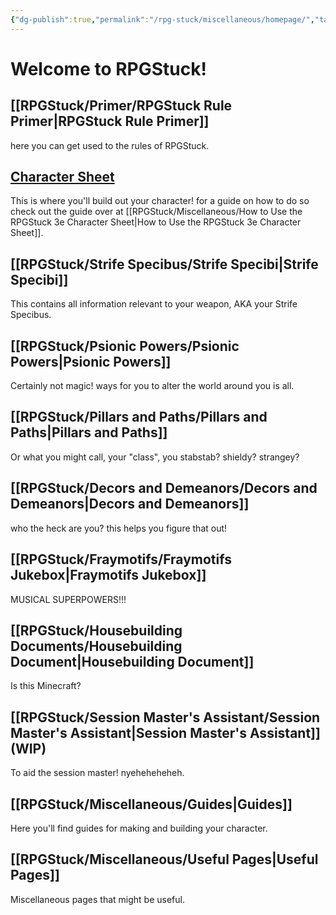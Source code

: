 ```yaml
---
{"dg-publish":true,"permalink":"/rpg-stuck/miscellaneous/homepage/","tags":["gardenEntry"]}
---
```


# Welcome to RPGStuck!

## [[RPGStuck/Primer/RPGStuck Rule Primer\|RPGStuck Rule Primer]]
here you can get used to the rules of RPGStuck.
## [Character Sheet](https://docs.google.com/spreadsheets/d/12mu9k2Q8u4taLdC5GZJy6-p82IFQaqqUZrU_CTAhFPs/edit?usp=sharing)
This is where you'll build out your character! for a guide on how to do so check out the guide over at [[RPGStuck/Miscellaneous/How to Use the RPGStuck 3e Character Sheet\|How to Use the RPGStuck 3e Character Sheet]].
## [[RPGStuck/Strife Specibus/Strife Specibi\|Strife Specibi]]
This contains all information relevant to your weapon, AKA your Strife Specibus.
## [[RPGStuck/Psionic Powers/Psionic Powers\|Psionic Powers]]
Certainly not magic! ways for you to alter the world around you is all.
## [[RPGStuck/Pillars and Paths/Pillars and Paths\|Pillars and Paths]]
Or what you might call, your "class", you stabstab? shieldy? strangey?
## [[RPGStuck/Decors and Demeanors/Decors and Demeanors\|Decors and Demeanors]]
who the heck are you? this helps you figure that out!
## [[RPGStuck/Fraymotifs/Fraymotifs Jukebox\|Fraymotifs Jukebox]]
MUSICAL SUPERPOWERS!!! 
## [[RPGStuck/Housebuilding Documents/Housebuilding Document\|Housebuilding Document]]
Is this Minecraft?
## [[RPGStuck/Session Master's Assistant/Session Master's Assistant\|Session Master's Assistant]] (WIP)
To aid the session master! nyeheheheheh.
## [[RPGStuck/Miscellaneous/Guides\|Guides]]
Here you'll find guides for making and building your character.
## [[RPGStuck/Miscellaneous/Useful Pages\|Useful Pages]] 
Miscellaneous pages that might be useful.